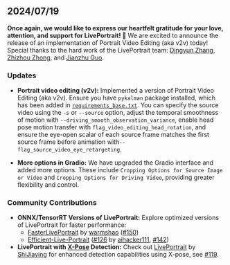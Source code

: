 ## 2024/07/19

**Once again, we would like to express our heartfelt gratitude for your love, attention, and support for LivePortrait! 🎉**
We are excited to announce the release of an implementation of Portrait Video Editing (aka v2v) today! Special thanks to the hard work of the LivePortrait team: [Dingyun Zhang](https://github.com/Mystery099), [Zhizhou Zhong](https://github.com/zzzweakman), and [Jianzhu Guo](https://github.com/cleardusk).

### Updates

- <strong>Portrait video editing (v2v):</strong> Implemented a version of Portrait Video Editing (aka v2v). Ensure you have `pykalman` package installed, which has been added in [`requirements_base.txt`](../../../requirements_base.txt). You can specify the source video using the `-s` or `--source` option,  adjust the temporal smoothness of motion with `--driving_smooth_observation_variance`, enable head pose motion transfer with `flag_video_editing_head_rotation`, and ensure the eye-open scalar of each source frame matches the first source frame before animation with`--flag_source_video_eye_retargeting`.

- <strong>More options in Gradio:</strong> We have upgraded the Gradio interface and added more options. These include `Cropping Options for Source Image or Video` and `Cropping Options for Driving Video`, providing greater flexibility and control.


### Community Contributions

- **ONNX/TensorRT Versions of LivePortrait:** Explore optimized versions of LivePortrait for faster performance:
  - [FasterLivePortrait](https://github.com/warmshao/FasterLivePortrait) by [warmshao](https://github.com/warmshao) ([#150](https://github.com/KwaiVGI/LivePortrait/issues/150))
  - [Efficient-Live-Portrait](https://github.com/aihacker111/Efficient-Live-Portrait) ([#126](https://github.com/KwaiVGI/LivePortrait/issues/126) by [aihacker111](https://github.com/aihacker111/Efficient-Live-Portrait), [#142](https://github.com/KwaiVGI/LivePortrait/issues/142))
- **LivePortrait with [X-Pose](https://github.com/IDEA-Research/X-Pose) Detection:** Check out [LivePortrait](https://github.com/ShiJiaying/LivePortrait) by [ShiJiaying](https://github.com/ShiJiaying) for enhanced detection capabilities using X-pose, see [#119](https://github.com/KwaiVGI/LivePortrait/issues/119).
